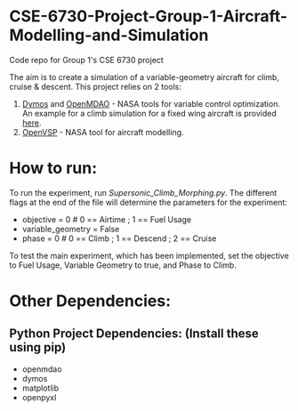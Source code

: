 # CSE-6730-Project-Group-1-Aircraft-Modelling-and-Simulation
Code repo for Group 1's CSE 6730 project

The aim is to create a simulation of a variable-geometry aircraft for climb, cruise & descent. This project relies on 2 tools:

1. [Dymos](https://openmdao.github.io/dymos/) and [OpenMDAO](https://openmdao.org/) - NASA tools for variable control optimization. An example for a climb simulation for a fixed wing aircraft is provided [here](https://openmdao.github.io/dymos/examples/min_time_climb/min_time_climb.html).
2. [OpenVSP](https://openvsp.org/) - NASA tool for aircraft modelling. 


# How to run:
To run the experiment, run *Supersonic_Climb_Morphing.py*. The different flags at the end of the file will determine the parameters for the experiment:
* objective = 0 # 0 == Airtime ; 1 == Fuel Usage
* variable_geometry = False
* phase = 0 # 0 == Climb ; 1 == Descend ; 2 == Cruise

To test the main experiment, which has been implemented, set the objective to Fuel Usage, Variable Geometry to true, and Phase to Climb.

# Other Dependencies:

## Python Project Dependencies: (Install these using pip)
* openmdao
* dymos
* matplotlib
* openpyxl
